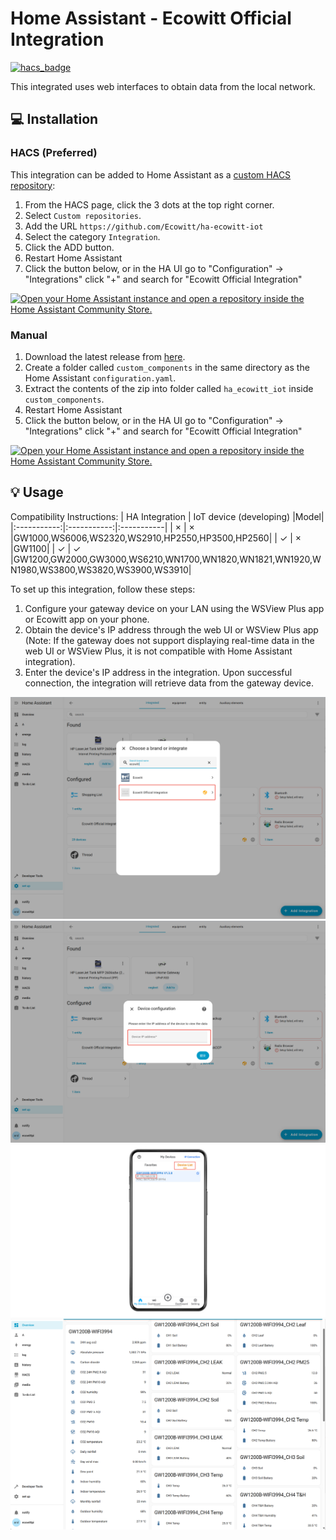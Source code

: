# Home Assistant - Ecowitt Official Integration
 

[![hacs_badge](https://img.shields.io/badge/HACS-Custom-41BDF5.svg?style=for-the-badge)](https://github.com/hacs/integration)

 
This integrated uses web interfaces to obtain data from the local network.

## :computer: Installation

### HACS (Preferred)
This integration can be added to Home Assistant as a [custom HACS repository](https://hacs.xyz/docs/faq/custom_repositories):
1. From the HACS page, click the 3 dots at the top right corner.
1. Select `Custom repositories`.
1. Add the URL `https://github.com/Ecowitt/ha-ecowitt-iot`
1. Select the category `Integration`.
1. Click the ADD button.
1. Restart Home Assistant
1. Click the button below, or in the HA UI go to "Configuration" -> "Integrations" click "+" and search for "Ecowitt Official Integration"

[![Open your Home Assistant instance and open a repository inside the Home Assistant Community Store.](https://my.home-assistant.io/badges/hacs_repository.svg)](https://my.home-assistant.io/redirect/hacs_repository/?owner=Ecowitt&repository=ha-ecowitt-iot&category=integration)

### Manual
1. Download the latest release from [here](https://github.com/Ecowitt/ha-ecowitt-iot/releases).
1. Create a folder called `custom_components` in the same directory as the Home Assistant `configuration.yaml`.
1. Extract the contents of the zip into folder called `ha_ecowitt_iot` inside `custom_components`.
1. Restart Home Assistant
1. Click the button below, or in the HA UI go to "Configuration" -> "Integrations" click "+" and search for "Ecowitt Official Integration"

[![Open your Home Assistant instance and open a repository inside the Home Assistant Community Store.](https://my.home-assistant.io/badges/hacs_repository.svg)](https://my.home-assistant.io/redirect/hacs_repository/?owner=Ecowitt&repository=ha-ecowitt-iot&category=integration)

## :bulb: Usage
Compatibility Instructions:
| HA Integration        |  IoT device (developing)    |Model|
|:-----------:|:-----------:|:-----------|
| ×      | ×      |GW1000,WS6006,WS2320,WS2910,HP2550,HP3500,HP2560|
| ✓      | ×      |GW1100|
| ✓  | ✓  |GW1200,GW2000,GW3000,WS6210,WN1700,WN1820,WN1821,WN1920,WN1980,WS3800,WS3820,WS3900,WS3910|

To set up this integration, follow these steps:
1. Configure your gateway device on your LAN using the WSView Plus app or Ecowitt app on your phone.
2. Obtain the device's IP address through the web UI or WSView Plus app (Note: If the gateway does not support displaying real-time data in the web UI or WSView Plus, it is not compatible with Home Assistant integration).
3. Enter the device's IP address in the integration. Upon successful connection, the integration will retrieve data from the gateway device.



![Step 1](./img/TF1.jpg)
![Step 2](./img/TF2.jpg)
![Step 3](./img/TF3-3.jpg)
![Step 4](./img/TF4.jpg)
